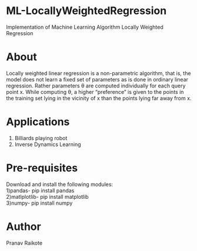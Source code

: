 # ML-LocallyWeightedRegression
Implementation of Machine Learning Algorithm Locally Weighted Regression

# About
Locally weighted linear regression is a non-parametric algorithm, that is, the model does not learn a fixed set of parameters as is done in ordinary linear regression. Rather parameters θ are computed individually for each query point x. While computing θ, a higher “preference” is given to the points in the training set lying in the vicinity of x than the points lying far away from x.
 
# Applications 
1) Billiards playing robot <br>
2) Inverse Dynamics Learning<br>

# Pre-requisites
Download and install the following modules: <br> 
1)pandas- pip install pandas <br>
2)matlplotlib- pip install matplotlib <br>
3)numpy- pip install numpy <br>

# Author
Pranav Raikote
